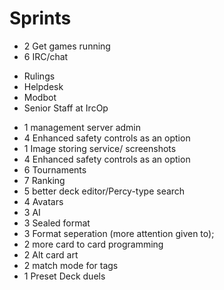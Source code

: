 

Sprints
==
- 2 Get games running
- 6 IRC/chat
 * Rulings
 * Helpdesk
 * Modbot
 * Senior Staff at IrcOp
- 1 management server admin
- 4 Enhanced safety controls as an option
- 1 Image storing service/ screenshots
- 4 Enhanced safety controls as an option
- 6 Tournaments
- 7 Ranking
- 5 better deck editor/Percy-type search
- 4 Avatars
- 3 AI 
- 3 Sealed format
- 3 Format seperation (more attention given to);
- 2 more card to card programming
- 2 Alt card art
- 2 match mode for tags
- 1 Preset Deck duels
